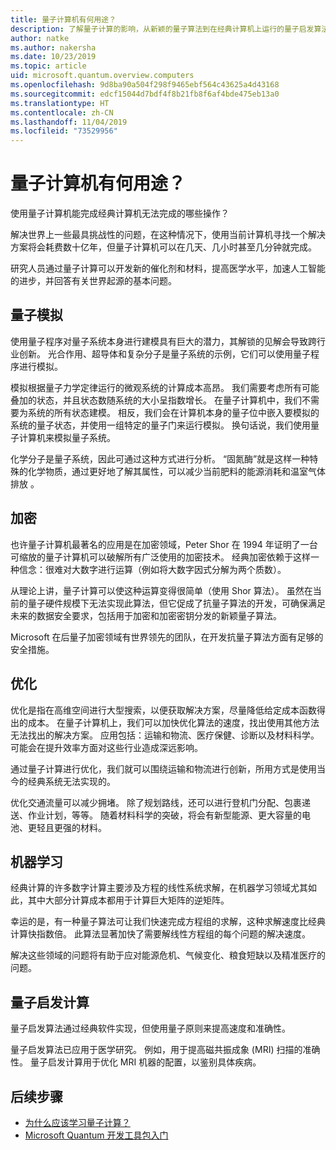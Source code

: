 ```yaml
---
title: 量子计算机有何用途？
description: 了解量子计算的影响，从新颖的量子算法到在经典计算机上运行的量子启发算法。
author: natke
ms.author: nakersha
ms.date: 10/23/2019
ms.topic: article
uid: microsoft.quantum.overview.computers
ms.openlocfilehash: 9d8ba90a504f298f9465ebf564c43625a4d43168
ms.sourcegitcommit: edcf15044d7bdf4f8b21fb8f6af4bde475eb13a0
ms.translationtype: HT
ms.contentlocale: zh-CN
ms.lasthandoff: 11/04/2019
ms.locfileid: "73529956"
---
```

# <a name="what-can-a-quantum-computer-do"></a>量子计算机有何用途？

使用量子计算机能完成经典计算机无法完成的哪些操作？

解决世界上一些最具挑战性的问题，在这种情况下，使用当前计算机寻找一个解决方案将会耗费数十亿年，但量子计算机可以在几天、几小时甚至几分钟就完成。

研究人员通过量子计算可以开发新的催化剂和材料，提高医学水平，加速人工智能的进步，并回答有关世界起源的基本问题。

## <a name="quantum-simulation"></a>量子模拟

使用量子程序对量子系统本身进行建模具有巨大的潜力，其解锁的见解会导致跨行业创新。 光合作用、超导体和复杂分子是量子系统的示例，它们可以使用量子程序进行模拟。

模拟根据量子力学定律运行的微观系统的计算成本高昂。 我们需要考虑所有可能叠加的状态，并且状态数随系统的大小呈指数增长。 在量子计算机中，我们不需要为系统的所有状态建模。 相反，我们会在计算机本身的量子位中嵌入要模拟的系统的量子状态，并使用一组特定的量子门来运行模拟。 换句话说，我们使用量子计算机来模拟量子系统。

化学分子是量子系统，因此可通过这种方式进行分析。 “固氮酶”就是这样一种特殊的化学物质，通过更好地了解其属性，可以减少当前肥料的能源消耗和温室气体排放  。

## <a name="cryptography"></a>加密

也许量子计算机最著名的应用是在加密领域，Peter Shor 在 1994 年证明了一台可缩放的量子计算机可以破解所有广泛使用的加密技术。  经典加密依赖于这样一种信念：很难对大数字进行运算（例如将大数字因式分解为两个质数）。

从理论上讲，量子计算可以使这种运算变得很简单（使用 Shor 算法）。 虽然在当前的量子硬件规模下无法实现此算法，但它促成了抗量子算法的开发，可确保满足未来的数据安全要求，包括用于加密和加密密钥分发的新颖量子算法。

Microsoft 在后量子加密领域有世界领先的团队，在开发抗量子算法方面有足够的安全措施。

## <a name="optimization"></a>优化

优化是指在高维空间进行大型搜索，以便获取解决方案，尽量降低给定成本函数得出的成本。   在量子计算机上，我们可以加快优化算法的速度，找出使用其他方法无法找出的解决方案。 应用包括：运输和物流、医疗保健、诊断以及材料科学。 可能会在提升效率方面对这些行业造成深远影响。

通过量子计算进行优化，我们就可以围绕运输和物流进行创新，所用方式是使用当今的经典系统无法实现的。

优化交通流量可以减少拥堵。  除了规划路线，还可以进行登机门分配、包裹递送、作业计划，等等。 随着材料科学的突破，将会有新型能源、更大容量的电池、更轻且更强的材料。

## <a name="machine-learning"></a>机器学习

经典计算的许多数字计算主要涉及方程的线性系统求解，在机器学习领域尤其如此，其中大部分计算成本都用于计算巨大矩阵的逆矩阵。

幸运的是，有一种量子算法可让我们快速完成方程组的求解，这种求解速度比经典计算快指数倍。 此算法显著加快了需要解线性方程组的每个问题的解决速度。

解决这些领域的问题将有助于应对能源危机、气候变化、粮食短缺以及精准医疗的问题。

## <a name="quantum-inspired-computing"></a>量子启发计算

量子启发算法通过经典软件实现，但使用量子原则来提高速度和准确性。

量子启发算法已应用于医学研究。 例如，用于提高磁共振成象 (MRI) 扫描的准确性。 量子启发计算用于优化 MRI 机器的配置，以鉴别具体疾病。

## <a name="next-steps"></a>后续步骤

* [为什么应该学习量子计算？](xref:microsoft.quantum.overview.why)
* [Microsoft Quantum 开发工具包入门](xref:microsoft.quantum.welcome)
